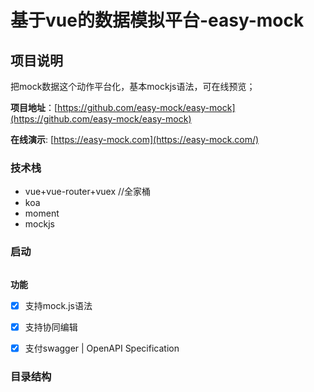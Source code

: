 # 基于vue的数据模拟平台-easy-mock 



## 项目说明 

把mock数据这个动作平台化，基本mockjs语法，可在线预览；

**项目地址**：[https://github.com/easy-mock/easy-mock](https://github.com/easy-mock/easy-mock)

**在线演示**: [https://easy-mock.com](https://easy-mock.com/)



### 技术栈

- vue+vue-router+vuex   //全家桶
- koa
- moment
- mockjs



### 启动
```javascript

```


**功能**

- [x] 支持mock.js语法 
- [x] 支持协同编辑
- [x] 支付swagger | OpenAPI Specification



### 目录结构

```$xslt


```
